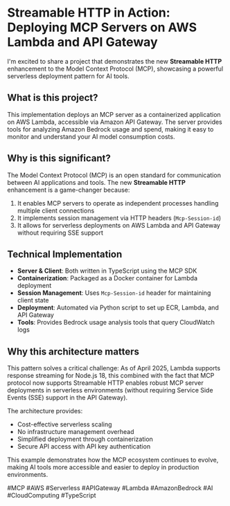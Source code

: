 # Streamable HTTP in Action: Deploying MCP Servers on AWS Lambda and API Gateway

I'm excited to share a project that demonstrates the new **Streamable HTTP** enhancement to the Model Context Protocol (MCP), showcasing a powerful serverless deployment pattern for AI tools.

## What is this project?

This implementation deploys an MCP server as a containerized application on AWS Lambda, accessible via Amazon API Gateway. The server provides tools for analyzing Amazon Bedrock usage and spend, making it easy to monitor and understand your AI model consumption costs.

## Why is this significant?

The Model Context Protocol (MCP) is an open standard for communication between AI applications and tools. The new **Streamable HTTP** enhancement is a game-changer because:

1. It enables MCP servers to operate as independent processes handling multiple client connections
2. It implements session management via HTTP headers (`Mcp-Session-id`)
3. It allows for serverless deployments on AWS Lambda and API Gateway without requiring SSE support

## Technical Implementation

- **Server & Client**: Both written in TypeScript using the MCP SDK
- **Containerization**: Packaged as a Docker container for Lambda deployment
- **Session Management**: Uses `Mcp-Session-id` header for maintaining client state
- **Deployment**: Automated via Python script to set up ECR, Lambda, and API Gateway
- **Tools**: Provides Bedrock usage analysis tools that query CloudWatch logs

## Why this architecture matters

This pattern solves a critical challenge: As of April 2025, Lambda supports response streaming for Node.js 18, this combined with the fact that MCP protocol now supports Streamable HTTP enables robust MCP server deployments in serverless environments (without requiring Service Side Events (SSE) support in the API Gateway).

The architecture provides:
- Cost-effective serverless scaling
- No infrastructure management overhead
- Simplified deployment through containerization
- Secure API access with API key authentication

This example demonstrates how the MCP ecosystem continues to evolve, making AI tools more accessible and easier to deploy in production environments.

#MCP #AWS #Serverless #APIGateway #Lambda #AmazonBedrock #AI #CloudComputing #TypeScript